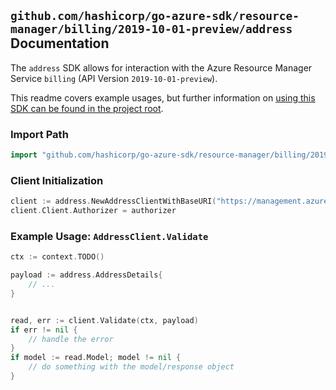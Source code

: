 
## `github.com/hashicorp/go-azure-sdk/resource-manager/billing/2019-10-01-preview/address` Documentation

The `address` SDK allows for interaction with the Azure Resource Manager Service `billing` (API Version `2019-10-01-preview`).

This readme covers example usages, but further information on [using this SDK can be found in the project root](https://github.com/hashicorp/go-azure-sdk/tree/main/docs).

### Import Path

```go
import "github.com/hashicorp/go-azure-sdk/resource-manager/billing/2019-10-01-preview/address"
```


### Client Initialization

```go
client := address.NewAddressClientWithBaseURI("https://management.azure.com")
client.Client.Authorizer = authorizer
```


### Example Usage: `AddressClient.Validate`

```go
ctx := context.TODO()

payload := address.AddressDetails{
	// ...
}


read, err := client.Validate(ctx, payload)
if err != nil {
	// handle the error
}
if model := read.Model; model != nil {
	// do something with the model/response object
}
```
